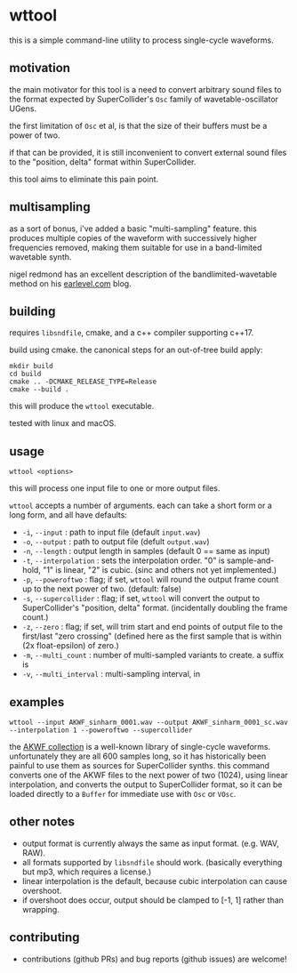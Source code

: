# wttool

this is a simple command-line utility to process single-cycle waveforms.

## motivation

the main motivator for this tool is a need to convert arbitrary sound files to the format expected by SuperCollider's `Osc` family of wavetable-oscillator UGens.

the first limitation of `Osc` et al, is that the size of their buffers must be a power of two.

if that can be provided, it is still inconvenient to convert external sound files to the "position, delta" format within SuperCollider.

this tool aims to eliminate this pain point. 


## multisampling 

as a sort of bonus, i've added a basic "multi-sampling" feature. this produces multiple copies of the waveform with successively higher frequencies removed, making them suitable for use in a band-limited wavetable synth.

nigel redmond has an excellent description of the bandlimited-wavetable method on his [earlevel.com]() blog. 

## building

requires `libsndfile`, cmake, and a c++ compiler supporting c++17.

build using cmake. the canonical steps for an out-of-tree build apply:

```
mkdir build
cd build
cmake .. -DCMAKE_RELEASE_TYPE=Release
cmake --build .
```

this will produce the `wttool` executable.

tested with linux and macOS.

## usage

`wttool <options>`

this will process one input file to one or more output files.

`wttool` accepts a number of arguments. each can take a short form or a long form, and all have defaults:

- `-i`, `--input` : path to input file (default `input.wav`)
- `-o`, `--output` : path to output file (defult `output.wav`)
- `-n`, `--length` : output length in samples (default 0 == same as input)
- `-t`, `--interpolation` : sets the interpolation order. "0" is sample-and-hold, "1" is linear, "2" is cubic. (sinc and others not yet implemented.)
- `-p`, `--poweroftwo` : flag; if set, `wttool` will round the output frame count up to the next power of two. (default: false)
- `-s`, `--supercollider` : flag; if set, `wttool` will convert the output to SuperCollider's "position, delta" format. (incidentally doubling the frame count.)
- `-z`, `--zero` : flag; if set, will trim start and end points of output file to the first/last "zero crossing" (defined here as the first sample that is within (2x float-epsilon) of zero.)
- `-m`, `--multi_count` : number of multi-sampled variants to create. a suffix is 
- `-v`, `--multi_interval` : multi-sampling interval, in 

## examples

`wttool --input AKWF_sinharm_0001.wav --output AKWF_sinharm_0001_sc.wav --interpolation 1 --poweroftwo --supercollider`

the [AKWF collection](https://www.adventurekid.se/akrt/waveforms/adventure-kid-waveforms/) is a well-known library of single-cycle waveforms. unfortunately they are all 600 samples long, so it has historically been painful to use them as sources for SuperCollider synths. this command converts one of the AKWF files to the next power of two (1024), using linear interpolation, and converts the output to SuperCollider format, so it can be loaded directly to a `Buffer` for immediate use with `Osc` or `VOsc`.

## other notes

- output format is currently always the same as input format. (e.g. WAV, RAW).
- all formats supported by `libsndfile` should work. (basically everything but mp3, which requires a license.)
- linear interpolation is the default, because cubic interpolation can cause overshoot.
- if overshoot does occur, output should be clamped to [-1, 1] rather than wrapping.

## contributing

- contributions (github PRs) and bug reports (github issues) are welcome!